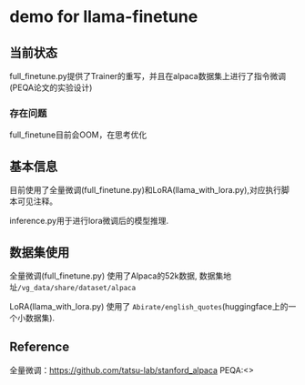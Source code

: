 # demo for llama-finetune

## 当前状态
full_finetune.py提供了Trainer的重写，并且在alpaca数据集上进行了指令微调(PEQA论文的实验设计)
### 存在问题
full_finetune目前会OOM，在思考优化

## 基本信息
目前使用了全量微调(full_finetune.py)和LoRA(llama_with_lora.py),对应执行脚本可见注释。

inference.py用于进行lora微调后的模型推理.

## 数据集使用

全量微调(full_finetune.py) 使用了Alpaca的52k数据, 数据集地址`/vg_data/share/dataset/alpaca`

LoRA(llama_with_lora.py) 使用了 `Abirate/english_quotes`(huggingface上的一个小数据集).


## Reference

全量微调：https://github.com/tatsu-lab/stanford_alpaca
PEQA:<<Memory-Efficient Fine-Tuning of Compressed Large Language Models via sub-4-bit Integer Quantization>>